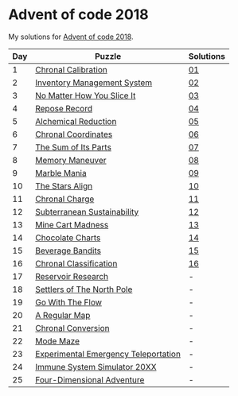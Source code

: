 # Advent of code 2018
My solutions for [Advent of code 2018](https://adventofcode.com/2018).

| Day | Puzzle                                                                       | Solutions  |
|-----|------------------------------------------------------------------------------|------------|
| 1   | [Chronal Calibration](https://adventofcode.com/2018/day/1)                   | [01](./01) |
| 2   | [Inventory Management System](https://adventofcode.com/2018/day/2)           | [02](./02) |
| 3   | [No Matter How You Slice It](https://adventofcode.com/2018/day/3)            | [03](./03) |
| 4   | [Repose Record](https://adventofcode.com/2018/day/4)                         | [04](./04) |
| 5   | [Alchemical Reduction](https://adventofcode.com/2018/day/5)                  | [05](./05) |
| 6   | [Chronal Coordinates](https://adventofcode.com/2018/day/6)                   | [06](./06) |
| 7   | [The Sum of Its Parts](https://adventofcode.com/2018/day/7)                  | [07](./07) |
| 8   | [Memory Maneuver](https://adventofcode.com/2018/day/8)                       | [08](./08) |
| 9   | [Marble Mania](https://adventofcode.com/2018/day/9)                          | [09](./09) |
| 10  | [The Stars Align](https://adventofcode.com/2018/day/10)                      | [10](./10) |
| 11  | [Chronal Charge](https://adventofcode.com/2018/day/11)                       | [11](./11) |
| 12  | [Subterranean Sustainability](https://adventofcode.com/2018/day/12)          | [12](./12) |
| 13  | [Mine Cart Madness](https://adventofcode.com/2018/day/13)                    | [13](./13) |
| 14  | [Chocolate Charts](https://adventofcode.com/2018/day/14)                     | [14](./14) |
| 15  | [Beverage Bandits](https://adventofcode.com/2018/day/15)                     | [15](./15) |
| 16  | [Chronal Classification](https://adventofcode.com/2018/day/16)               | [16](./16) |
| 17  | [Reservoir Research](https://adventofcode.com/2018/day/17)                   | -          |
| 18  | [Settlers of The North Pole](https://adventofcode.com/2018/day/18)           | -          |
| 19  | [Go With The Flow](https://adventofcode.com/2018/day/19)                     | -          |
| 20  | [A Regular Map](https://adventofcode.com/2018/day/20)                        | -          |
| 21  | [Chronal Conversion](https://adventofcode.com/2018/day/21)                   | -          |
| 22  | [Mode Maze](https://adventofcode.com/2018/day/22)                            | -          |
| 23  | [Experimental Emergency Teleportation](https://adventofcode.com/2018/day/23) | -          |
| 24  | [Immune System Simulator 20XX](https://adventofcode.com/2018/day/24)         | -          |
| 25  | [Four-Dimensional Adventure](https://adventofcode.com/2018/day/25)           | -          |

